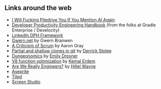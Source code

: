 ## Links around the web

* [I Will Fucking Piledrive You If You Mention AI Again](https://ludic.mataroa.blog/blog/i-will-fucking-piledrive-you-if-you-mention-ai-again/)
* [Developer Productivity Engineering Handbook](https://storage.pardot.com/68052/1692821408aLLjn0mS/DPE_Handbook_2022__7_.pdf) (from the folks at Gradle Enterprise / Develocity)
* [LinkedIn DPH Framework](https://linkedin.github.io/dph-framework/)
* [Gwern.net](https://gwern.net/) by Gwern Branwen
* [A Criticism of Scrum](https://www.aaron-gray.com/a-criticism-of-scrum/) by Aaron Gray
* [Partial and shallow clones in git](https://github.blog/2020-12-21-get-up-to-speed-with-partial-clone-and-shallow-clone/) by [Derrick Stolee](https://twitter.com/stolee)
* [Dungeonomics](https://www.projectmultiplexer.com/category/dungeonomics/) by [Emily Dresner](https://twitter.com/multiplexer)
* [V8 function optimization](https://erdem.pl/2019/08/v-8-function-optimization) by [Kemal Erdem](https://twitter.com/burnpiro)
* [Are We Really Engineers?](https://www.hillelwayne.com/post/are-we-really-engineers/) by [Hillel Wayne](https://twitter.com/hillelogram)
* [Aseprite](https://www.aseprite.org/)
* [Tiled](https://www.mapeditor.org/)
* [Screen Studio](https://www.screen.studio/)

